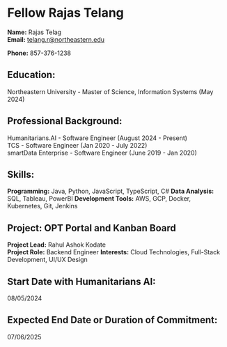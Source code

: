 # Fellow Rajas Telang

**Name:** Rajas Telag  
**Email:** telang.r@northeastern.edu

**Phone:** 857-376-1238  

## Education:  
Northeastern University - Master of Science, Information Systems (May 2024)

## Professional Background:  
Humanitarians.AI - Software Engineer (August 2024 - Present)  
TCS - Software Engineer (Jan 2020 - July 2022)  
smartData Enterprise - Software Engineer (June 2019 - Jan 2020)

## Skills:  
**Programming:** Java, Python, JavaScript, TypeScript, C# 
**Data Analysis:** SQL, Tableau, PowerBI
**Development Tools:** AWS, GCP, Docker, Kubernetes, Git, Jenkins  

## Project: OPT Portal and Kanban Board  
**Project Lead:** Rahul Ashok Kodate  
**Project Role:** Backend Engineer 
**Interests:** Cloud Technologies, Full-Stack Development, UI/UX Design  

## Start Date with Humanitarians AI:  
08/05/2024  

## Expected End Date or Duration of Commitment:  
07/06/2025  
